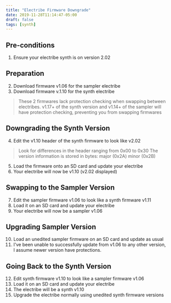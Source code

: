 ```yaml
---
title: "Electribe Firmware Downgrade"
date: 2019-11-28T11:14:47-05:00
draft: false
tags: [synth]
---
```


## Pre-conditions

1. Ensure your electribe synth is on version 2.02

## Preparation

2. Download firmware v1.06 for the sampler electribe
3. Download firmware v.1.10 for the synth electribe

> These 2 firmwares lack protection checking when swapping between electribes.
> v1.17+ of the synth version and v1.14+ of the sampler will have protection checking,
> preventing you from swapping firmwares

## Downgrading the Synth Version

4. Edit the v1.10 header of the synth firmware to look like v2.02

> Look for differences in the header ranging from 0x00 to 0x30
> The version information is stored in bytes: major (0x2A) minor (0x2B)

5. Load the firmware onto an SD card and update your electribe
6. Your electribe will now be v1.10 (v2.02 displayed)

## Swapping to the Sampler Version

7. Edit the sampler firmware v1.06 to look like a synth firmware v1.11
8. Load it on an SD card and update your electribe
9. Your electribe will now be a sampler v1.06

## Upgrading Sampler Version

10. Load an unedited sampler firmware on an SD card and update as usual
11. I've been unable to successfully update from v1.06 to any other version, I assume newer version have protections.

## Going Back to the Synth Version

12. Edit synth firmware v1.10 to look like a sampler firmware v1.06
13. Load it on an SD card and update your electribe
14. The electribe will be a synth v1.10
15. Upgrade the electribe normally using unedited synth firmware versions